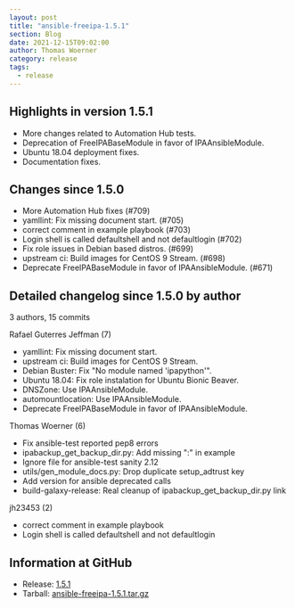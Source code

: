 ```yaml
---
layout: post
title: "ansible-freeipa-1.5.1"
section: Blog
date: 2021-12-15T09:02:00
author: Thomas Woerner
category: release
tags:
  - release
---
```


Highlights in version 1.5.1
-------------------

  - More changes related to Automation Hub tests.
  - Deprecation of FreeIPABaseModule in favor of IPAAnsibleModule.
  - Ubuntu 18.04 deployment fixes.
  - Documentation fixes.

Changes since 1.5.0
-------------------

  - More Automation Hub fixes (#709)
  - yamllint: Fix missing document start. (#705)
  - correct comment in example playbook (#703)
  - Login shell is called defaultshell and not defaultlogin (#702)
  - Fix role issues in Debian based distros. (#699)
  - upstream ci: Build images for CentOS 9 Stream. (#698)
  - Deprecate FreeIPABaseModule in favor of IPAAnsibleModule. (#671)

Detailed changelog since 1.5.0 by author
----------------------------------------
  3 authors, 15 commits

Rafael Guterres Jeffman (7)

  - yamllint: Fix missing document start.
  - upstream ci: Build images for CentOS 9 Stream.
  - Debian Buster: Fix "No module named 'ipapython'".
  - Ubuntu 18.04: Fix role instalation for Ubuntu Bionic Beaver.
  - DNSZone: Use IPAAnsibleModule.
  - automountlocation: Use IPAAnsibleModule.
  - Deprecate FreeIPABaseModule in favor of IPAAnsibleModule.

Thomas Woerner (6)

  - Fix ansible-test reported pep8 errors
  - ipabackup_get_backup_dir.py: Add missing ":" in example
  - Ignore file for ansible-test sanity 2.12
  - utils/gen_module_docs.py: Drop duplicate setup_adtrust key
  - Add version for ansible deprecated calls
  - build-galaxy-release: Real cleanup of ipabackup_get_backup_dir.py link

jh23453 (2)

  - correct comment in example playbook
  - Login shell is called defaultshell and not defaultlogin

Information at GitHub
---------------------
* Release: [1.5.1](https://github.com/freeipa/ansible-freeipa/releases/tag/v1.5.1)
* Tarball: [ansible-freeipa-1.5.1.tar.gz](https://github.com/freeipa/ansible-freeipa/archive/refs/tags/v1.5.1.tar.gz)
